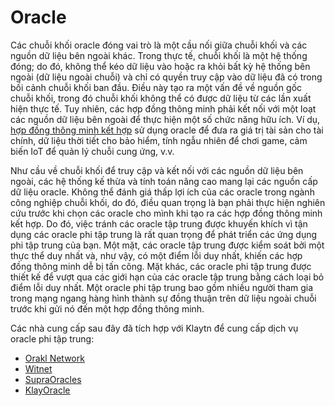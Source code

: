 # Oracle

Các chuỗi khối oracle đóng vai trò là một cầu nối giữa chuỗi khối và các nguồn dữ liệu bên ngoài khác. Trong thực tế, chuỗi khối là một hệ thống đóng; do đó, không thể kéo dữ liệu vào hoặc ra khỏi bất kỳ hệ thống bên ngoài (dữ liệu ngoài chuỗi) và chỉ có quyền truy cập vào dữ liệu đã có trong bối cảnh chuỗi khối ban đầu. Điều này tạo ra một vấn đề về nguồn gốc chuỗi khối, trong đó chuỗi khối không thể có được dữ liệu từ các lần xuất hiện thực tế. Tuy nhiên, các hợp đồng thông minh phải kết nối với một loạt các nguồn dữ liệu bên ngoài để thực hiện một số chức năng hữu ích. Ví dụ, [hợp đồng thông minh kết hợp](https://chain.link/education-hub/hybrid-smart-contracts) sử dụng oracle để đưa ra giá trị tài sản cho tài chính, dữ liệu thời tiết cho bảo hiểm, tính ngẫu nhiên để chơi game, cảm biến IoT để quản lý chuỗi cung ứng, v.v.

Như cầu về chuỗi khối để truy cập và kết nối với các nguồn dữ liệu bên ngoài, các hệ thống kế thừa và tính toán nâng cao mang lại các nguồn cấp dữ liệu oracle. Không thể đánh giá thấp lợi ích của các oracle trong ngành công nghiệp chuỗi khối, do đó, điều quan trọng là bạn phải thực hiện nghiên cứu trước khi chọn các oracle cho mình khi tạo ra các hợp đồng thông minh kết hợp. Do đó, việc tránh các oracle tập trung được khuyến khích vì tận dụng các oracle phi tập trung là rất quan trọng để phát triển các ứng dụng phi tập trung của bạn. Một mặt, các oracle tập trung được kiểm soát bởi một thực thể duy nhất và, như vậy, có một điểm lỗi duy nhất, khiến các hợp đồng thông minh dễ bị tấn công. Mặt khác, các oracle phi tập trung được thiết kế để vượt qua các giới hạn của các oracle tập trung bằng cách loại bỏ điểm lỗi duy nhất. Một oracle phi tập trung bao gồm nhiều người tham gia trong mạng ngang hàng hình thành sự đồng thuận trên dữ liệu ngoài chuỗi trước khi gửi nó đến một hợp đồng thông minh.

Các nhà cung cấp sau đây đã tích hợp với Klaytn để cung cấp dịch vụ oracle phi tập trung:

- [Orakl Network](https://docs.orakl.network/docs/developers-guide/readme)
- [Witnet](https://docs.witnet.io/)
- [SupraOracles](https://supraoracles.com/docs/overview)
- [KlayOracle](https://klayoracle.gitbook.io/v1.0.0/)
